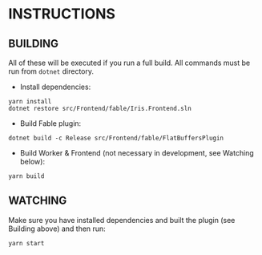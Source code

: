 # INSTRUCTIONS

## BUILDING

All of these will be executed if you run a full build. All commands must be run from `dotnet` directory.

- Install dependencies:

```shell
yarn install
dotnet restore src/Frontend/fable/Iris.Frontend.sln
```

- Build Fable plugin:

```shell
dotnet build -c Release src/Frontend/fable/FlatBuffersPlugin
```

- Build Worker & Frontend (not necessary in development, see Watching below):

```shell
yarn build
```

## WATCHING

Make sure you have installed dependencies and built the plugin (see Building above) and then run:

```shell
yarn start
```
